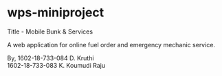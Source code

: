 # wps-miniproject
Title - Mobile Bunk & Services

A web application for online fuel order and emergency mechanic service. 

By,
1602-18-733-084 D. Kruthi<br>
1602-18-733-083 K. Koumudi Raju

